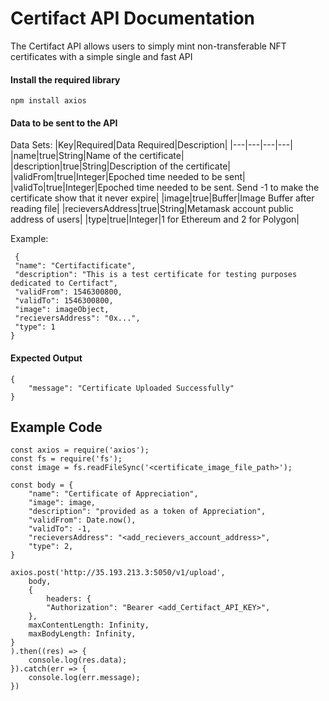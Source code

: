 # Certifact API Documentation
The Certifact API allows users to simply mint non-transferable NFT certificates with a simple single and fast API

#### Install the required library
	npm install axios

#### Data to be sent to the API 
Data Sets:
|Key|Required|Data Required|Description|
|---|---|---|---|
|name|true|String|Name of the certificate|
|description|true|String|Description of the certificate|
|validFrom|true|Integer|Epoched time needed to be sent|
|validTo|true|Integer|Epoched time needed to be sent. Send -1 to make the certificate show that it never expire|
|image|true|Buffer|Image Buffer after reading file|
|recieversAddress|true|String|Metamask account public address of users|
|type|true|Integer|1 for Ethereum and 2 for Polygon|


Example:

	 {
	 "name": "Certifactificate",
	 "description": "This is a test certificate for testing purposes dedicated to Certifact",
	 "validFrom": 1546300800,
	 "validTo": 1546300800,
	 "image": imageObject,
	 "recieversAddress": "0x...",
	 "type": 1
	}
#### Expected Output
	{
		"message": "Certificate Uploaded Successfully"
	}
## Example Code
    const axios = require('axios');
    const fs = require('fs');
    const image = fs.readFileSync('<certificate_image_file_path>');

    const body = {
        "name": "Certificate of Appreciation",
        "image": image,
        "description": "provided as a token of Appreciation",
        "validFrom": Date.now(),
        "validTo": -1,
        "recieversAddress": "<add_recievers_account_address>",
        "type": 2,
    }

    axios.post('http://35.193.213.3:5050/v1/upload',
        body, 
        {
            headers: {
            "Authorization": "Bearer <add_Certifact_API_KEY>",
        },
        maxContentLength: Infinity,
        maxBodyLength: Infinity,
    }
    ).then((res) => {
        console.log(res.data);
    }).catch(err => {
        console.log(err.message);
    })
